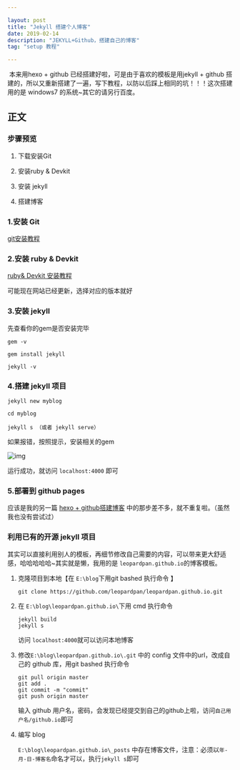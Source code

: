 ```yaml
---

layout: post
title: "Jekyll 搭建个人博客"
date: 2019-02-14 
description: "JEKYLL+Github，搭建自己的博客"
tag: "setup 教程"

---
```


​	本来用hexo + github 已经搭建好啦，可是由于喜欢的模板是用jekyll + github 搭建的，所以又重新搭建了一遍，写下教程，以防以后踩上相同的坑！！！这次搭建用的是 windows7 的系统~其它的请另行百度。

##  正文

### 步骤预览

1. 下载安装Git

2. 安装ruby & Devkit

3. 安装 jekyll 

4. 搭建博客

   

### 1.安装 Git

[git安装教程](https://blog.csdn.net/monica1_1/article/details/80886048)

### 2.安装 ruby & Devkit

[ruby& Devkit 安装教程](https://jingyan.baidu.com/article/48b558e33558ac7f38c09aee.html)

可能现在网站已经更新，选择对应的版本就好

### 3.安装 jekyll

先查看你的gem是否安装完毕

```
gem -v

gem install jekyll

jekyll -v

```



### 4.搭建 jekyll 项目

```
jekyll new myblog

cd myblog

jekyll s （或者 jekyll serve）
```



如果报错，按照提示，安装相关的gem

![img](https://upload-images.jianshu.io/upload_images/1195023-b36b8899925c4601.png?imageMogr2/auto-orient/strip%7CimageView2/2/w/571)

运行成功，就访问 `localhost:4000` 即可

### 5.部署到 github pages 

应该是我的另一篇 [hexo + github搭建博客](https://cherryxiu.github.io/2019/02/HEXO%E6%90%AD%E5%BB%BA%E4%B8%AA%E4%BA%BA%E5%8D%9A%E5%AE%A2/) 中的那步差不多，就不重复啦。（虽然我也没有尝试过）

### 利用已有的开源 jekyll 项目

​    其实可以直接利用别人的模板，再细节修改自己需要的内容，可以带来更大舒适感，哈哈哈哈哈~其实就是懒，我用的是 `leopardpan.github.io`的博客模板。

1. 克隆项目到本地【在 `E:\blog`下用git bashed 执行命令 】

   ```
   git clone https://github.com/leopardpan/leopardpan.github.io.git
   ```

2. 在 `E:\blog\leopardpan.github.io\`下用 cmd 执行命令

   ```
   jekyll build
   jekyll s
   ```

   访问 `localhost:4000`就可以访问本地博客

3. 修改`E:\blog\leopardpan.github.io\.git` 中的 config 文件中的url，改成自己的 github 库，用git bashed 执行命令

   ```
   git pull origin master
   git add .
   git commit -m "commit"
   git push origin master
   ```

   输入 github 用户名，密码，会发现已经提交到自己的github上啦，访问`自己用户名/github.io`即可

4. 编写 blog

   `E:\blog\leopardpan.github.io\_posts` 中存在博客文件，注意：必须以`年-月-日-博客名`命名才可以，执行`jekyll s`即可